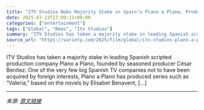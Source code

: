 ```yaml
---
title: "ITV Studios Nabs Majority Stake in Spain’s Plano a Plano, Producer of Netflix Global Hit ‘Valeria’"
date: 2025-07-23T17:09:11+08:00
categories: ["entertainment"]
tags: ["Global", "News", "Itv Studios"]
summary: "ITV Studios has taken a majority stake in leading Spanish scripted production company Plano a Plano, founded by seasoned producer César Benítez. One of the very few big Spanish TV companies not to hav"
source_url: "https://variety.com/2025/film/global/itv-studios-plano-a-plano-valeria-el-principe-1236468067/"
---
```


ITV Studios has taken a majority stake in leading Spanish scripted production company Plano a Plano, founded by seasoned producer César Benítez. One of the very few big Spanish TV companies not to have been acquired by foreign interests, Plano a Plano has produced series such as “Valeria,” based on the novels by Elisabet Benavent, [&#8230;]

---

*来源: [原文链接](https://variety.com/2025/film/global/itv-studios-plano-a-plano-valeria-el-principe-1236468067/)*
